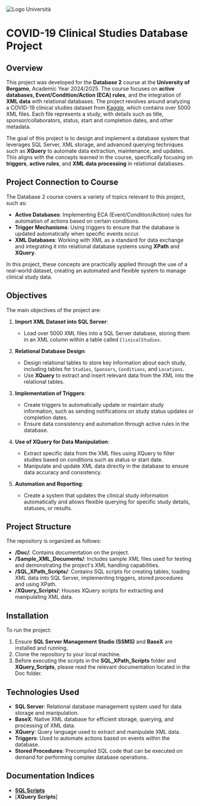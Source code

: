 ![Logo Università](https://www.unibg.it/themes/custom/unibg/logo.svg) 
# COVID-19 Clinical Studies Database Project

## Overview

This project was developed for the **Database 2** course at the **University of Bergamo**, Academic Year 2024/2025. The course focuses on **active databases, Event/Condition/Action (ECA) rules**, and the integration of **XML data** with relational databases. The project revolves around analyzing a COVID-19 clinical studies dataset from [Kaggle](https://www.kaggle.com/datasets/parulpandey/covid19-clinical-trials-dataset/data?select=COVID-19+CLinical+trials+studies), which contains over 5000 XML files. Each file represents a study, with details such as title, sponsor/collaborators, status, start and completion dates, and other metadata.

The goal of this project is to design and implement a database system that leverages SQL Server, XML storage, and advanced querying techniques such as **XQuery** to automate data extraction, maintenance, and updates. This aligns with the concepts learned in the course, specifically focusing on **triggers**, **active rules**, and **XML data processing** in relational databases.

## Project Connection to Course

The Database 2 course covers a variety of topics relevant to this project, such as:

- **Active Databases**: Implementing ECA (Event/Condition/Action) rules for automation of actions based on certain conditions.
- **Trigger Mechanisms**: Using triggers to ensure that the database is updated automatically when specific events occur.
- **XML Databases**: Working with XML as a standard for data exchange and integrating it into relational database systems using **XPath** and **XQuery**.

In this project, these concepts are practically applied through the use of a real-world dataset, creating an automated and flexible system to manage clinical study data.

## Objectives

The main objectives of the project are:

1. **Import XML Dataset into SQL Server**:
   - Load over 5000 XML files into a SQL Server database, storing them in an XML column within a table called `ClinicalStudies`.

2. **Relational Database Design**:
   - Design relational tables to store key information about each study, including tables for `Studies`, `Sponsors`, `Conditions`, and `Locations`.
   - Use **XQuery** to extract and insert relevant data from the XML into the relational tables.

3. **Implementation of Triggers**:
   - Create triggers to automatically update or maintain study information, such as sending notifications on study status updates or completion dates.
   - Ensure data consistency and automation through active rules in the database.

4. **Use of XQuery for Data Manipulation**:
   - Extract specific data from the XML files using XQuery to filter studies based on conditions such as status or start date.
   - Manipulate and update XML data directly in the database to ensure data accuracy and consistency.

5. **Automation and Reporting**:
   - Create a system that updates the clinical study information automatically and allows flexible querying for specific study details, statuses, or results.


## Project Structure

The repository is organized as follows:

- **/Doc/**: Contains documentation on the project.
- **/Sample_XML_Documents/**: Includes sample XML files used for testing and demonstrating the project's XML handling capabilities.
- **/SQL_XPath_Scripts/**: Contains SQL scripts for creating tables, loading XML data into SQL Server, implementing triggers, stored procedures and using XPath.
- **/XQuery_Scripts/**: Houses XQuery scripts for extracting and manipulating XML data.


## Installation

To run the project:

1. Ensure **SQL Server Management Studio (SSMS)** and **BaseX** are installed and running.
2. Clone the repository to your local machine.
3. Before executing the scripts in the **SQL_XPath_Scripts** folder and **XQuery_Scripts**, please read the relevant documentation located in the Doc folder.

## Technologies Used

- **SQL Server**: Relational database management system used for data storage and manipulation.
- **BaseX**: Native XML database for efficient storage, querying, and processing of XML data.
- **XQuery**: Query language used to extract and manipulate XML data.
- **Triggers**: Used to automate actions based on events within the database.
- **Stored Procedures**: Precompiled SQL code that can be executed on demand for performing complex database operations.

## Documentation Indices
- [**SQL Scripts**](https://github.com/arashabe/covid-clinical-xml-db-xquery/blob/main/Doc/Problem_and_Solution_SQL_XPath_Data_Workflow.md)
- [**XQuery Scripts**]




